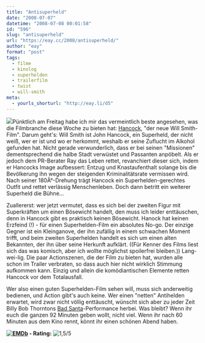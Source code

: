 ```yaml
---
title: "Antisuperheld"
date: "2008-07-07"
datetime: "2008-07-08 00:01:58"
id: "596"
slug: "antisuperheld"
url: "https://eay.cc/2008/antisuperheld/"
author: "eay"
format: "post"
tags:
  - filme
  - kinolog
  - superhelden
  - trailerfilm
  - twist
  - will-smith
meta:
  - yourls_shorturl: "http://eay.li/d5"
---
```


![](/uploads/2008/hancock.jpg)Pünktlich am Freitag habe ich mir das vermeintlich beste angesehen, was die Filmbranche diese Woche zu bieten hat: [Hancock](http://www.imdb.com/title/tt0448157/), "der neue Will Smith-Film". Darum geht's: Will Smith ist John Hancock, ein Superheld, der nicht weiß, wer er ist und wo er herkommt, weshalb er seine Zuflucht im Alkohol gefunden hat. Nicht gerade verwunderlich, dass er bei seinen "Missionen" dementsprechend die halbe Stadt verwüstet und Passanten anpöbelt. Als er jedoch dem PR-Berater Ray das Leben rettet, revanchiert dieser sich, indem er Hancocks Image aufbessert: Entzug und Knastaufenthalt solange bis die Bevölkerung ihn wegen der steigenden Kriminalitätsrate vermissen wird. Nach seiner 180Â°-Drehung trägt Hancock ein Superhelden-gerechtes Outfit und rettet verlässig Menschenleben. Doch dann betritt ein weiterer Superheld die Bühne...

Zuallererst: wer jetzt vermutet, dass es sich bei der zweiten Figur mit Superkräften um einen Bösewicht handelt, den muss ich leider enttäuschen, denn in Hancock gibt es praktisch keinen Bösewicht. Hanock hat keinen Erzfeind (!) - für einen Superhelden-Film ein absolutes No-go. Der einzige Gegner ist ein Kleinganove, der ihn zufällig in einem schwachen Moment trifft, und beim zweiten Superhelden handelt es sich um einen alten Bekannten, der ihn über seine Herkunft aufklärt. ((Für Kenner des Films liest sich das was komisch, aber ich wollte möglichst spoilerfrei bleiben.)) Lang-wei-lig. Die paar Actionszenen, die der Film zu bieten hat, wurden alle schon im Trailer verbraten, so dass auch hier nicht wirklich Stimmung aufkommen kann. Einzig und allein die komödiantischen Elemente retten Hancock vor dem Totalausfall.

Wer also einen guten Superhelden-Film sehen will, muss sich anderweitig bedienen, und Action gibt's auch keine. Wer einen "netten" Antihelden erwartet, wird zwar nicht völlig enttäuscht, wünscht sich aber zu jeder Zeit Billy Bob Thorntons [Bad Santa](http://www.amazon.de/exec/obidos/ASIN/B0009EK750/eayznet-21)\-Performance herbei. Was bleibt? Wenn ihr euch die ganzen 92 Minuten geben wollt, nicht viel. Wenn ihr nach 60 Minuten aus dem Kino rennt, könnt ihr einen schönen Abend haben.

 **[![EMDb](/uploads/pages/emdb/emdb_mini.gif)](http://eay.cc/emdb/) - Rating:** ![1,5/5](/uploads/pages/emdb/s_1-5.gif)
